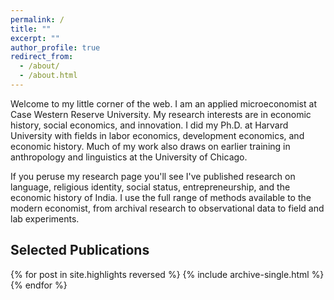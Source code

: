 ```yaml
---
permalink: /
title: ""
excerpt: ""
author_profile: true
redirect_from: 
  - /about/
  - /about.html
---
```


Welcome to my little corner of the web. I am an applied microeconomist at Case Western Reserve University. My research interests are in economic history, social economics, and innovation. I did my Ph.D. at Harvard University with fields in labor economics, development economics, and economic history. Much of my work also draws on earlier training in anthropology and linguistics at the University of Chicago. 

If you peruse my research page you'll see I've published research on language, religious identity, social status, entrepreneurship, and the economic history of India. I use the full range of methods available to the modern economist, from archival research to observational data to field and lab experiments. 

Selected Publications
--------

{% for post in site.highlights reversed %}
  {% include archive-single.html %}
{% endfor %}